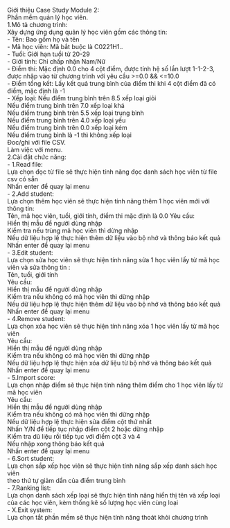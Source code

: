 Giới thiệu Case Study Module 2:  
Phần mềm quản lý học viên.  
1.Mô tả chương trình:  
    Xây dựng ứng dụng quản lý học viên gồm các thông tin:  
        - Tên: Bao gồm họ và tên  
        - Mã học viên: Mã bắt buộc là C0221H1..  
        - Tuổi: Giới hạn tuổi từ 20-29  
        - Giới tính: Chỉ chấp nhận Nam/Nữ  
        - Điểm thi: Mặc định 0.0 cho 4 cột điểm, được tính hệ số lần lượt 1-1-2-3, được nhập vào từ chương trình với yêu cầu >=0.0 && <=10.0  
        - Điểm tổng kết: Lấy kết quả trung bình của điểm thi khi 4 cột điểm đã có điểm, mặc định là -1  
        - Xếp loại: Nếu điểm trung bình trên 8.5 xếp loại giỏi  
                    Nếu điểm trung bình trên 7.0 xếp loại khá  
                    Nếu điểm trung bình trên 5.5 xếp loại trung bình  
                    Nếu điểm trung bình trên 4.0 xếp loại yếu  
                    Nếu điểm trung bình trên 0.0 xếp loại kém  
                    Nếu điểm trung bình là -1 thì không xếp loại  
    Đoc/ghi với file CSV.  
    Làm việc với menu.  
2.Cài đặt chức năng:  
    - 1.Read file:  
        Lựa chọn đọc từ file sẽ thực hiện tính năng đọc danh sách học viên từ file csv có sẵn  
        Nhấn enter để quay lại menu  
    - 2.Add student:  
        Lựa chọn thêm học viên sẽ thực hiện tính năng thêm 1 học viên mới với thông tin:  
            Tên, mã học viên, tuổi, giới tính, điểm thi mặc định là 0.0
        Yêu cầu:  
            Hiển thị mẫu để người dùng nhập  
            Kiểm tra nếu trùng mã học viên thì dừng nhập  
            Nếu dữ liệu hợp lệ thực hiện thêm dữ liệu vào bộ nhớ và thông báo kết quả  
            Nhấn enter để quay lại menu  
    - 3.Edit student:  
        Lựa chọn sửa học viên sẽ thực hiện tính năng sửa 1 học viên lấy từ mã học viên và sửa thông tin :  
            Tên, tuổi, giới tính  
        Yêu cầu:  
            Hiển thị mẫu để người dùng nhập  
            Kiểm tra nếu không có mã học viên thì dừng nhập  
            Nếu dữ liệu hợp lệ thực hiện thêm dữ liệu vào bộ nhớ và thông báo kết quả  
            Nhấn enter để quay lại menu  
    - 4.Remove student:  
        Lựa chọn xóa học viên sẽ thực hiện tính năng xóa 1 học viên lấy từ mã học viên  
        Yêu cầu:  
            Hiển thị mẫu để người dùng nhập  
            Kiểm tra nếu không có mã học viên thì dừng nhập  
            Nếu dữ liệu hợp lệ thực hiện xóa dữ liệu từ bộ nhớ và thông báo kết quả  
            Nhấn enter để quay lại menu  
    - 5.Import score:  
        Lựa chọn nhập điểm sẽ thực hiện tính năng thêm điểm cho 1 học viên lấy từ mã học viên  
        Yêu cầu:  
            Hiển thị mẫu để người dùng nhập  
            Kiểm tra nếu không có mã học viên thì dừng nhập  
            Nếu dữ liệu hợp lệ thực hiện sửa điểm cột thứ nhất  
            Nhấn Y/N để tiếp tục nhập điểm cột 2 hoặc dừng nhập  
            Kiểm tra dũ liệu rồi tiếp tục với điểm cột 3 và 4  
            Nếu nhập xong thông báo kết quả  
            Nhấn enter để quay lại menu  
    - 6.Sort student:  
        Lựa chọn sắp xếp học viên sẽ thực hiện tính năng sắp xếp danh sách học viên  
            theo thứ tự giảm dần của điểm trung bình  
    - 7.Ranking list:  
        Lựa chọn danh sách xếp loại sẽ thực hiện tính năng hiển thị tên và xếp loại của các học viên, kèm thống kê số lượng học viên cùng loại  
    - X.Exit system:  
        Lựa chọn tắt phần mềm sẽ thực hiện tính năng thoát khỏi chương trình